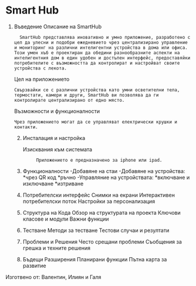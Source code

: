 <h1>Smart Hub</h1>

 1. Въведение
        Описание на SmartHub
    
          SmartHub представлява иновативно и умно приложение, разработено с цел да улесни и подобри ежедневието чрез централизирано управление и мониторинг на различни интелигентни устройства в дома или офиса. Този умен хъб е проектиран да обедини разнообразните аспекти на интелигентния дом в един удобен и достъпен интерфейс, предоставяйки потребителите с възможността да контролират и настройват своите устройства с лекота.
    
     Цел на приложението
    
        Свързвайки се с различни устройства като умни осветителни тела, термостати, камери и други, SmartHub ви позволява да ги контролирате централизирано от едно място.
    
    Възможности и функционалности
    
        Чрез приложението могат да се управляват електрически крушки и контакти. 
      

    2. Инсталация и настройка
    
        Изисквания към системата
       
                Приложението е предназначено за iphone или ipad.

    3. Функционалности
       -Добавяне на стаи
       -Добавяне на устройства:
                *чрез QR код
                *ръчно
       -Управляние на устройствата:
                *включване и изключване
                *изтриване 
      

      4. Потребителски интерфейс
        Снимки на екрани
        Интерактивен потребителски поток
        Настройки за персонализация

    5. Структура на Кода
        Обзор на структурата на проекта
        Ключови класове и модули
        Важни функции

    6. Тестване
        Методи за тестване
        Тестови случаи и резултати

    7. Проблеми и Решения
        Често срещани проблеми
        Съобщения за грешка и техните решения

    

    8. Бъдещи Разширения
        Планирани функции
        Пътна карта за развитие


Изготвено от: Валентин, Илиян и Галя
